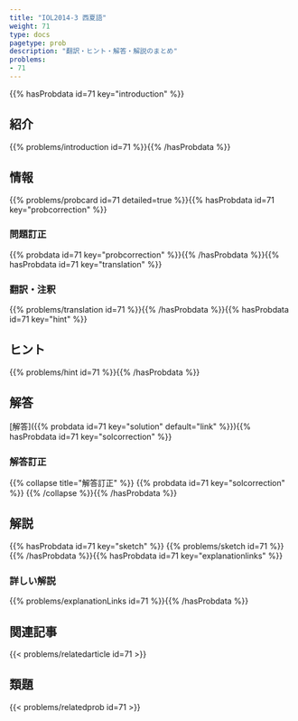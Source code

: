 ```yaml
---
title: "IOL2014-3 西夏語"
weight: 71
type: docs
pagetype: prob
description: "翻訳・ヒント・解答・解説のまとめ"
problems: 
- 71
---
```


{{% hasProbdata id=71 key="introduction" %}}

## 紹介

{{% problems/introduction id=71 %}}{{% /hasProbdata %}}

## 情報

{{% problems/probcard id=71 detailed=true %}}{{% hasProbdata id=71 key="probcorrection" %}}

### 問題訂正

{{% probdata id=71 key="probcorrection" %}}{{% /hasProbdata %}}{{% hasProbdata id=71 key="translation" %}}

### 翻訳・注釈

{{% problems/translation id=71 %}}{{% /hasProbdata %}}{{% hasProbdata id=71 key="hint" %}}

## ヒント

{{% problems/hint id=71 %}}{{% /hasProbdata %}}

## 解答

[解答]({{% probdata id=71 key="solution" default="link" %}}){{% hasProbdata id=71 key="solcorrection" %}}

### 解答訂正

{{% collapse title="解答訂正" %}}
{{% probdata id=71 key="solcorrection" %}}
{{% /collapse %}}{{% /hasProbdata %}}

## 解説

{{% hasProbdata id=71 key="sketch" %}}
{{% problems/sketch id=71 %}}
{{% /hasProbdata %}}{{% hasProbdata id=71 key="explanationlinks" %}}

### 詳しい解説

{{% problems/explanationLinks id=71 %}}{{% /hasProbdata %}}

## 関連記事

{{< problems/relatedarticle id=71 >}}

## 類題

{{< problems/relatedprob id=71 >}}
